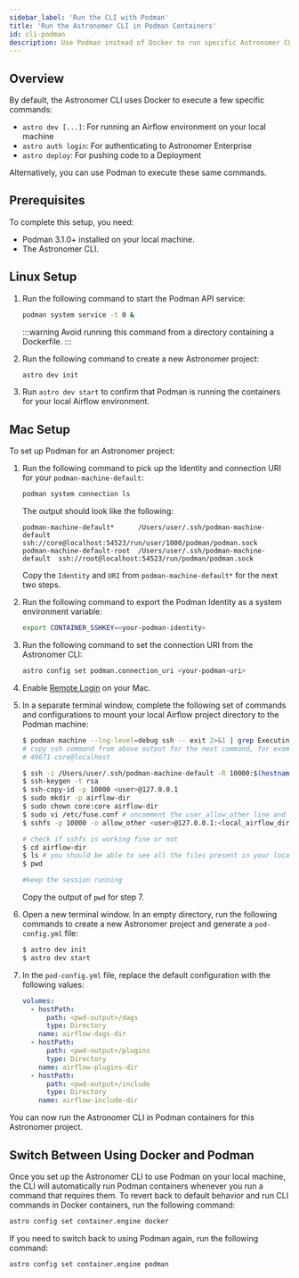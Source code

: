 ```yaml
---
sidebar_label: 'Run the CLI with Podman'
title: 'Run the Astronomer CLI in Podman Containers'
id: cli-podman
description: Use Podman instead of Docker to run specific Astronomer CLI commands.
---
```


## Overview

By default, the Astronomer CLI uses Docker to execute a few specific commands:

- `astro dev [...]`: For running an Airflow environment on your local machine
- `astro auth login`: For authenticating to Astronomer Enterprise
- `astro deploy`: For pushing code to a Deployment

Alternatively, you can use Podman to execute these same commands.

## Prerequisites

To complete this setup, you need:

- Podman 3.1.0+ installed on your local machine.
- The Astronomer CLI.

## Linux Setup

1. Run the following command to start the Podman API service:

    ```sh
    podman system service -t 0 &
    ```

    :::warning
    Avoid running this command from a directory containing a Dockerfile.
    :::

2. Run the following command to create a new Astronomer project:

    ```sh
    astro dev init
    ```

3. Run `astro dev start` to confirm that Podman is running the containers for your local Airflow environment.

## Mac Setup

To set up Podman for an Astronomer project:

1. Run the following command to pick up the Identity and connection URI for your `podman-machine-default`:

    ```sh
    podman system connection ls
    ```

    The output should look like the following:

    ```text
    podman-machine-default*      /Users/user/.ssh/podman-machine-default  ssh://core@localhost:54523/run/user/1000/podman/podman.sock
    podman-machine-default-root  /Users/user/.ssh/podman-machine-default  ssh://root@localhost:54523/run/podman/podman.sock
    ```

    Copy the `Identity` and `URI` from `podman-machine-default*` for the next two steps.

2. Run the following command to export the Podman Identity as a system environment variable:

    ```sh
    export CONTAINER_SSHKEY=<your-podman-identity>
    ```

3. Run the following command to set the connection URI from the Astronomer CLI:

    ```sh
    astro config set podman.connection_uri <your-podman-uri>
    ```

4. Enable [Remote Login](https://support.apple.com/en-gb/guide/mac-help/mchlp1066/mac#:~:text=Set%20up%20Remote%20Login%20on,Sharing%20%2C%20then%20select%20Remote%20Login.&text=Select%20the%20Remote%20Login%20tickbox,access%20for%20remote%20users%E2%80%9D%20checkbox.) on your Mac.

5. In a separate terminal window, complete the following set of commands and configurations to mount your local Airflow project directory to the Podman machine:

    ```sh
    $ podman machine --log-level=debug ssh -- exit 2>&1 | grep Executing
    # copy ssh command from above output for the next command, for example:
    # 49671 core@localhost

    $ ssh -i /Users/user/.ssh/podman-machine-default -R 10000:$(hostname):22 -p <ssh-command>
    $ ssh-keygen -t rsa
    $ ssh-copy-id -p 10000 <user>@127.0.0.1
    $ sudo mkdir -p airflow-dir
    $ sudo chown core:core airflow-dir
    $ sudo vi /etc/fuse.conf # uncomment the user_allow_other line and save the file
    $ sshfs -p 10000 -o allow_other <user>@127.0.0.1:<local_airflow_dir_path> airflow-dir

    # check if sshfs is working fine or not
    $ cd airflow-dir
    $ ls # you should be able to see all the files present in your local airflow directory
    $ pwd

    #keep the session running
    ```

    Copy the output of `pwd` for step 7.

6. Open a new terminal window. In an empty directory, run the following commands to create a new Astronomer project and generate a `pod-config.yml` file:

    ```sh
    $ astro dev init
    $ astro dev start
    ```

7. In the `pod-config.yml` file, replace the default configuration with the following values:

    ```yaml
    volumes:
      - hostPath:
          path: <pwd-output>/dags
          type: Directory
        name: airflow-dags-dir
      - hostPath:
          path: <pwd-output>/plugins
          type: Directory
        name: airflow-plugins-dir
      - hostPath:
          path: <pwd-output>/include
          type: Directory
        name: airflow-include-dir
    ```

You can now run the Astronomer CLI in Podman containers for this Astronomer project.

## Switch Between Using Docker and Podman

Once you set up the Astronomer CLI to use Podman on your local machine, the CLI will automatically run Podman containers whenever you run a command that requires them. To revert back to default behavior and run CLI commands in Docker containers, run the following command:

```sh
astro config set container.engine docker
```

If you need to switch back to using Podman again, run the following command:

```sh
astro config set container.engine podman
```
